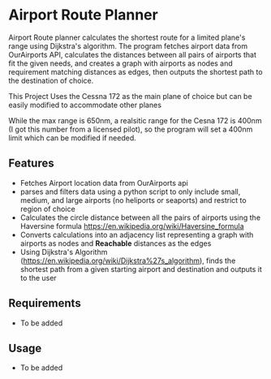 # Airport Route Planner

Airport Route planner calculates the shortest route for a limited plane's range using Dijkstra's algorithm. The program fetches airport data from OurAirports API, calculates the distances between all pairs of airports that fit the given needs, and creates a graph with airports as nodes and requirement matching distances as edges, then outputs the shortest path to the destination of choice.


This Project Uses the Cessna 172 as the main plane of choice but can be easily modified to accommodate other planes

While the max range is 650nm, a realsitic range for the Cesna 172 is 400nm (I got this number from a licensed pilot), so the program will set a 400nm limit which can be modified if needed.

## Features

- Fetches Airport location data from OurAirports api
- parses and filters data using a python script to only include
small, medium, and large airports (no heliports or seaports) and restrict to region of choice
- Calculates the circle distance between all the pairs of airports
using the Haversine formula https://en.wikipedia.org/wiki/Haversine_formula
- Converts calculations into an adjacency list representing a graph with airports as nodes and **Reachable** distances as the edges
- Using Dijkstra's Algorithm (https://en.wikipedia.org/wiki/Dijkstra%27s_algorithm), finds the shortest path from a given starting airport and destination and outputs it to the user


## Requirements

- To be added

## Usage

- To be added


